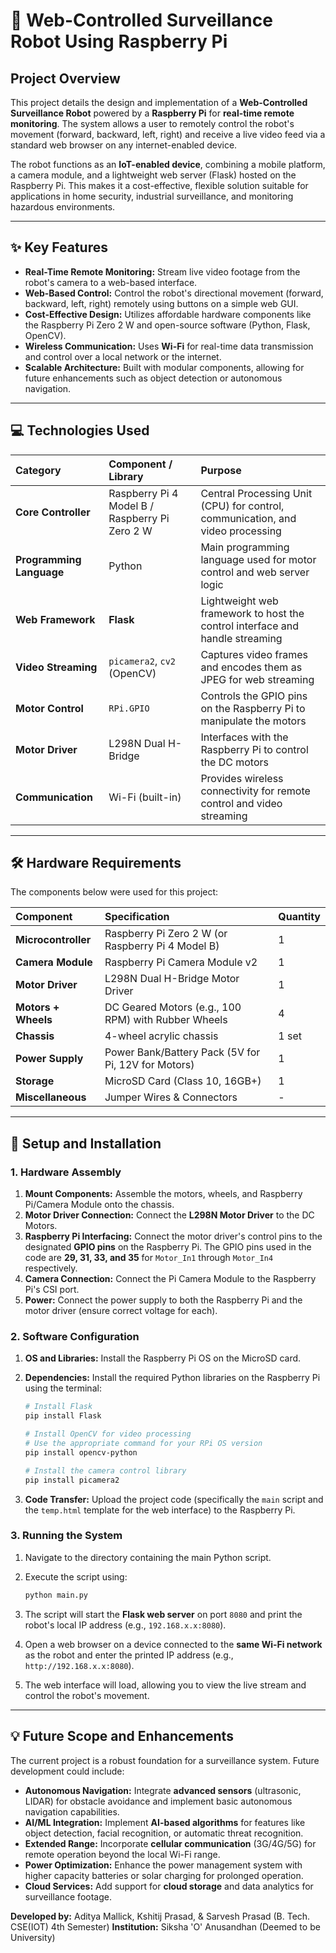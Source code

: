 # 🤖 Web-Controlled Surveillance Robot Using Raspberry Pi

## Project Overview

This project details the design and implementation of a **Web-Controlled Surveillance Robot** powered by a **Raspberry Pi** for **real-time remote monitoring**. The system allows a user to remotely control the robot's movement (forward, backward, left, right) and receive a live video feed via a standard web browser on any internet-enabled device.

The robot functions as an **IoT-enabled device**, combining a mobile platform, a camera module, and a lightweight web server (Flask) hosted on the Raspberry Pi. This makes it a cost-effective, flexible solution suitable for applications in home security, industrial surveillance, and monitoring hazardous environments.

---

## ✨ Key Features

* **Real-Time Remote Monitoring:** Stream live video footage from the robot's camera to a web-based interface.
* **Web-Based Control:** Control the robot's directional movement (forward, backward, left, right) remotely using buttons on a simple web GUI.
* **Cost-Effective Design:** Utilizes affordable hardware components like the Raspberry Pi Zero 2 W and open-source software (Python, Flask, OpenCV).
* **Wireless Communication:** Uses **Wi-Fi** for real-time data transmission and control over a local network or the internet.
* **Scalable Architecture:** Built with modular components, allowing for future enhancements such as object detection or autonomous navigation.

---

## 💻 Technologies Used

| Category | Component / Library | Purpose |
| :--- | :--- | :--- |
| **Core Controller** | Raspberry Pi 4 Model B / Raspberry Pi Zero 2 W | Central Processing Unit (CPU) for control, communication, and video processing |
| **Programming Language** | Python | Main programming language used for motor control and web server logic |
| **Web Framework** | **Flask** | Lightweight web framework to host the control interface and handle streaming |
| **Video Streaming** | `picamera2`, `cv2` (OpenCV) | Captures video frames and encodes them as JPEG for web streaming |
| **Motor Control** | `RPi.GPIO` | Controls the GPIO pins on the Raspberry Pi to manipulate the motors |
| **Motor Driver** | L298N Dual H-Bridge | Interfaces with the Raspberry Pi to control the DC motors |
| **Communication** | Wi-Fi (built-in) | Provides wireless connectivity for remote control and video streaming |

---

## 🛠️ Hardware Requirements

The components below were used for this project:

| Component | Specification | Quantity |
| :--- | :--- | :--- |
| **Microcontroller** | Raspberry Pi Zero 2 W (or Raspberry Pi 4 Model B) | 1 |
| **Camera Module** | Raspberry Pi Camera Module v2 | 1 |
| **Motor Driver** | L298N Dual H-Bridge Motor Driver | 1 |
| **Motors + Wheels** | DC Geared Motors (e.g., 100 RPM) with Rubber Wheels | 4 |
| **Chassis** | 4-wheel acrylic chassis | 1 set |
| **Power Supply** | Power Bank/Battery Pack (5V for Pi, 12V for Motors) | 1 |
| **Storage** | MicroSD Card (Class 10, 16GB+) | 1 |
| **Miscellaneous** | Jumper Wires & Connectors | - |

---

## 🚀 Setup and Installation

### 1. Hardware Assembly

1.  **Mount Components:** Assemble the motors, wheels, and Raspberry Pi/Camera Module onto the chassis.
2.  **Motor Driver Connection:** Connect the **L298N Motor Driver** to the DC Motors.
3.  **Raspberry Pi Interfacing:** Connect the motor driver's control pins to the designated **GPIO pins** on the Raspberry Pi. The GPIO pins used in the code are **29, 31, 33, and 35** for `Motor_In1` through `Motor_In4` respectively.
4.  **Camera Connection:** Connect the Pi Camera Module to the Raspberry Pi's CSI port.
5.  **Power:** Connect the power supply to both the Raspberry Pi and the motor driver (ensure correct voltage for each).

### 2. Software Configuration

1.  **OS and Libraries:** Install the Raspberry Pi OS on the MicroSD card.
2.  **Dependencies:** Install the required Python libraries on the Raspberry Pi using the terminal:

    ```bash
    # Install Flask
    pip install Flask

    # Install OpenCV for video processing
    # Use the appropriate command for your RPi OS version
    pip install opencv-python

    # Install the camera control library
    pip install picamera2
    ```

3.  **Code Transfer:** Upload the project code (specifically the `main` script and the `temp.html` template for the web interface) to the Raspberry Pi.

### 3. Running the System

1.  Navigate to the directory containing the main Python script.
2.  Execute the script using:

    ```bash
    python main.py
    ```

3.  The script will start the **Flask web server** on port `8080` and print the robot's local IP address (e.g., `192.168.x.x:8080`).
4.  Open a web browser on a device connected to the **same Wi-Fi network** as the robot and enter the printed IP address (e.g., `http://192.168.x.x:8080`).
5.  The web interface will load, allowing you to view the live stream and control the robot's movement.

---

## 💡 Future Scope and Enhancements

The current project is a robust foundation for a surveillance system. Future development could include:

* **Autonomous Navigation:** Integrate **advanced sensors** (ultrasonic, LIDAR) for obstacle avoidance and implement basic autonomous navigation capabilities.
* **AI/ML Integration:** Implement **AI-based algorithms** for features like object detection, facial recognition, or automatic threat recognition.
* **Extended Range:** Incorporate **cellular communication** (3G/4G/5G) for remote operation beyond the local Wi-Fi range.
* **Power Optimization:** Enhance the power management system with higher capacity batteries or solar charging for prolonged operation.
* **Cloud Services:** Add support for **cloud storage** and data analytics for surveillance footage.

**Developed by:** Aditya Mallick, Kshitij Prasad, & Sarvesh Prasad (B. Tech. CSE(IOT) 4th Semester)
**Institution:** Siksha 'O' Anusandhan (Deemed to be University)
